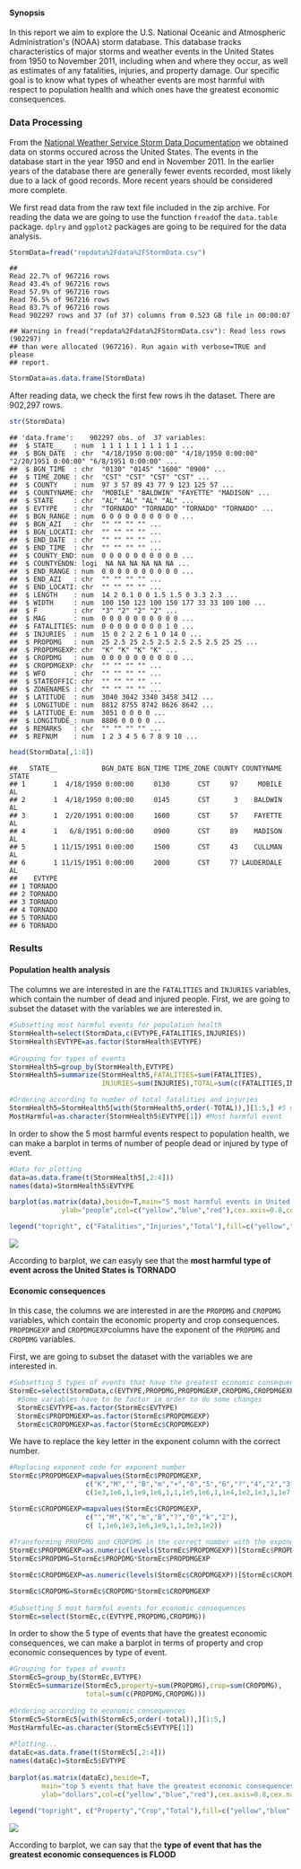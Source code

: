 #### Synopsis

In this report we aim to explore the U.S. National Oceanic and Atmospheric Administration's (NOAA) storm database. This database tracks characteristics of major storms and weather events in the United States from 1950 to November 2011, including when and where they occur, as well as estimates of any fatalities, injuries, and property damage. Our specific goal is to know what types of wheather events are most harmful with respect to population health and which ones have the greatest economic consequences.

### Data Processing

From the [National Weather Service Storm Data Documentation](http://www.noaa.gov/) we obtained data on storms occured across the United States. The events in the database start in the year 1950 and end in November 2011. In the earlier years of the database there are generally fewer events recorded, most likely due to a lack of good records. More recent years should be considered more complete.

We first read data from the raw text file included in the zip archive. For reading the data we are going to use the function `fread`of the `data.table` package. `dplry` and `ggplot2` packages are going to be required for the data analysis.

``` r
StormData=fread("repdata%2Fdata%2FStormData.csv")
```

    ## 
    Read 22.7% of 967216 rows
    Read 43.4% of 967216 rows
    Read 57.9% of 967216 rows
    Read 76.5% of 967216 rows
    Read 83.7% of 967216 rows
    Read 902297 rows and 37 (of 37) columns from 0.523 GB file in 00:00:07

    ## Warning in fread("repdata%2Fdata%2FStormData.csv"): Read less rows (902297)
    ## than were allocated (967216). Run again with verbose=TRUE and please
    ## report.

``` r
StormData=as.data.frame(StormData)
```

After reading data, we check the first few rows ih the dataset. There are 902,297 rows.

``` r
str(StormData)
```

    ## 'data.frame':    902297 obs. of  37 variables:
    ##  $ STATE__   : num  1 1 1 1 1 1 1 1 1 1 ...
    ##  $ BGN_DATE  : chr  "4/18/1950 0:00:00" "4/18/1950 0:00:00" "2/20/1951 0:00:00" "6/8/1951 0:00:00" ...
    ##  $ BGN_TIME  : chr  "0130" "0145" "1600" "0900" ...
    ##  $ TIME_ZONE : chr  "CST" "CST" "CST" "CST" ...
    ##  $ COUNTY    : num  97 3 57 89 43 77 9 123 125 57 ...
    ##  $ COUNTYNAME: chr  "MOBILE" "BALDWIN" "FAYETTE" "MADISON" ...
    ##  $ STATE     : chr  "AL" "AL" "AL" "AL" ...
    ##  $ EVTYPE    : chr  "TORNADO" "TORNADO" "TORNADO" "TORNADO" ...
    ##  $ BGN_RANGE : num  0 0 0 0 0 0 0 0 0 0 ...
    ##  $ BGN_AZI   : chr  "" "" "" "" ...
    ##  $ BGN_LOCATI: chr  "" "" "" "" ...
    ##  $ END_DATE  : chr  "" "" "" "" ...
    ##  $ END_TIME  : chr  "" "" "" "" ...
    ##  $ COUNTY_END: num  0 0 0 0 0 0 0 0 0 0 ...
    ##  $ COUNTYENDN: logi  NA NA NA NA NA NA ...
    ##  $ END_RANGE : num  0 0 0 0 0 0 0 0 0 0 ...
    ##  $ END_AZI   : chr  "" "" "" "" ...
    ##  $ END_LOCATI: chr  "" "" "" "" ...
    ##  $ LENGTH    : num  14 2 0.1 0 0 1.5 1.5 0 3.3 2.3 ...
    ##  $ WIDTH     : num  100 150 123 100 150 177 33 33 100 100 ...
    ##  $ F         : chr  "3" "2" "2" "2" ...
    ##  $ MAG       : num  0 0 0 0 0 0 0 0 0 0 ...
    ##  $ FATALITIES: num  0 0 0 0 0 0 0 0 1 0 ...
    ##  $ INJURIES  : num  15 0 2 2 2 6 1 0 14 0 ...
    ##  $ PROPDMG   : num  25 2.5 25 2.5 2.5 2.5 2.5 2.5 25 25 ...
    ##  $ PROPDMGEXP: chr  "K" "K" "K" "K" ...
    ##  $ CROPDMG   : num  0 0 0 0 0 0 0 0 0 0 ...
    ##  $ CROPDMGEXP: chr  "" "" "" "" ...
    ##  $ WFO       : chr  "" "" "" "" ...
    ##  $ STATEOFFIC: chr  "" "" "" "" ...
    ##  $ ZONENAMES : chr  "" "" "" "" ...
    ##  $ LATITUDE  : num  3040 3042 3340 3458 3412 ...
    ##  $ LONGITUDE : num  8812 8755 8742 8626 8642 ...
    ##  $ LATITUDE_E: num  3051 0 0 0 0 ...
    ##  $ LONGITUDE_: num  8806 0 0 0 0 ...
    ##  $ REMARKS   : chr  "" "" "" "" ...
    ##  $ REFNUM    : num  1 2 3 4 5 6 7 8 9 10 ...

``` r
head(StormData[,1:8])
```

    ##   STATE__           BGN_DATE BGN_TIME TIME_ZONE COUNTY COUNTYNAME STATE
    ## 1       1  4/18/1950 0:00:00     0130       CST     97     MOBILE    AL
    ## 2       1  4/18/1950 0:00:00     0145       CST      3    BALDWIN    AL
    ## 3       1  2/20/1951 0:00:00     1600       CST     57    FAYETTE    AL
    ## 4       1   6/8/1951 0:00:00     0900       CST     89    MADISON    AL
    ## 5       1 11/15/1951 0:00:00     1500       CST     43    CULLMAN    AL
    ## 6       1 11/15/1951 0:00:00     2000       CST     77 LAUDERDALE    AL
    ##    EVTYPE
    ## 1 TORNADO
    ## 2 TORNADO
    ## 3 TORNADO
    ## 4 TORNADO
    ## 5 TORNADO
    ## 6 TORNADO

### Results

#### Population health analysis

The columns we are interested in are the `FATALITIES` and `INJURIES` variables, which contain the number of dead and injured people. First, we are going to subset the dataset with the variables we are interested in.

``` r
#Subsetting most harmful events for population health
StormHealth=select(StormData,c(EVTYPE,FATALITIES,INJURIES))
StormHealth$EVTYPE=as.factor(StormHealth$EVTYPE)
        
#Grouping for types of events
StormHealth5=group_by(StormHealth,EVTYPE)
StormHealth5=summarize(StormHealth5,FATALITIES=sum(FATALITIES),
                       INJURIES=sum(INJURIES),TOTAL=sum(c(FATALITIES,INJURIES)))

#Ordering according to number of total fatalities and injuries
StormHealth5=StormHealth5[with(StormHealth5,order(-TOTAL)),][1:5,] #5 most harmful events
MostHarmful=as.character(StormHealth5$EVTYPE[1]) #Most harmful event
```

In order to show the 5 most harmful events respect to population health, we can make a barplot in terms of number of people dead or injured by type of event.

``` r
#Data for plotting
data=as.data.frame(t(StormHealth5[,2:4]))
names(data)=StormHealth5$EVTYPE

barplot(as.matrix(data),beside=T,main="5 most harmful events in United States",
             ylab="people",col=c("yellow","blue","red"),cex.axis=0.8,cex.names=0.8,cex.lab=1.1)

legend("topright", c("Fatalities","Injuries","Total"),fill=c("yellow","blue","red"))
```

![](figure/barplot1-1.png)

According to barplot, we can easyly see that the **most harmful type of event across the United States is TORNADO**

#### Economic consequences

In this case, the columns we are interested in are the `PROPDMG` and `CROPDMG` variables, which contain the economic property and crop consequences. `PROPDMGEXP` and `CROPDMGEXP`columns have the exponent of the `PROPDMG` and `CROPDMG` variables.

First, we are going to subset the dataset with the variables we are interested in.

``` r
#Subsetting 5 types of events that have the greatest economic consequences
StormEc=select(StormData,c(EVTYPE,PROPDMG,PROPDMGEXP,CROPDMG,CROPDMGEXP))        
  #Some variables have to be factor in order to do some changes
  StormEc$EVTYPE=as.factor(StormEc$EVTYPE)
  StormEc$PROPDMGEXP=as.factor(StormEc$PROPDMGEXP)
  StormEc$CROPDMGEXP=as.factor(StormEc$CROPDMGEXP)
```

We have to replace the key letter in the exponent column with the correct number.

``` r
#Replacing exponent code for exponent number
StormEc$PROPDMGEXP=mapvalues(StormEc$PROPDMGEXP,
                   c("K","M","","B","m","+","0","5","6","?","4","2","3","h","7","H","-","1","8"), 
                   c(1e3,1e6,1,1e9,1e6,1,1,1e5,1e6,1,1e4,1e2,1e3,1,1e7,1e2,1,10,1e8))

StormEc$CROPDMGEXP=mapvalues(StormEc$CROPDMGEXP,
                   c("","M","K","m","B","?","0","k","2"),
                   c( 1,1e6,1e3,1e6,1e9,1,1,1e3,1e2))
        
#Transforming PROPDMG and CROPDMG in the correct number with the exponent
StormEc$PROPDMGEXP=as.numeric(levels(StormEc$PROPDMGEXP))[StormEc$PROPDMGEXP] #transform a factor to numeric                                                                 
StormEc$PROPDMG=StormEc$PROPDMG*StormEc$PROPDMGEXP

StormEc$CROPDMGEXP=as.numeric(levels(StormEc$CROPDMGEXP))[StormEc$CROPDMGEXP]

StormEc$CROPDMG=StormEc$CROPDMG*StormEc$CROPDMGEXP
       
#Subsetting 5 most harmful events for economic consequences
StormEc=select(StormEc,c(EVTYPE,PROPDMG,CROPDMG))
```

In order to show the 5 type of events that have the greatest economic consequences, we can make a barplot in terms of property and crop economic consequences by type of event.

``` r
#Grouping for types of events
StormEc5=group_by(StormEc,EVTYPE)
StormEc5=summarize(StormEc5,property=sum(PROPDMG),crop=sum(CROPDMG),
                   total=sum(c(PROPDMG,CROPDMG)))
        
#Ordering according to economic consequences
StormEc5=StormEc5[with(StormEc5,order(-total)),][1:5,]
MostHarmfulEc=as.character(StormEc5$EVTYPE[1])
        
#Plotting...
dataEc=as.data.frame(t(StormEc5[,2:4]))
names(dataEc)=StormEc5$EVTYPE
                
barplot(as.matrix(dataEc),beside=T,
        main="top 5 events that have the greatest economic consequences in United States",
        ylab="dollars",col=c("yellow","blue","red"),cex.axis=0.8,cex.names=0.8,cex.lab=1.1)
                
legend("topright", c("Property","Crop","Total"),fill=c("yellow","blue","red"))
```

![](figure/barplot2-1.png)

According to barplot, we can say that the **type of event that has the greatest economic consequences is FLOOD**
